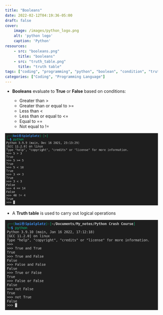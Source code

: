 ```yaml
---
title: "Booleans"
date: 2022-02-12T04:19:36-05:00
draft: false
cover:
    image: /images/python_logo.png
    alt: 'python logo'
    caption: 'Python'
resources:
    - src: "booleans.png"
      title: "booleans"
    - src: "truth_table.png"
      title: "truth table"
tags: ["coding", "programming", "python", "boolean", "condition", "truth table"]
categories: ["Coding", "Programming Language"]
---
```


- __Booleans__ evaluate to __True__ or __False__ based on conditions:
		
    - Greater than > 
	- Greater than or equal to >=		
    - Less than <
	- Less than or equal to <=		
    - Equal to ==
	- Not equal to != 

![Booleans](booleans.png)

- A __Truth table__ is used to carry out logical operations

![Truth table](truth_table.png)